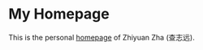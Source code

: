 # My Homepage
This is the personal [homepage](http://zhazhiyuan.github.io/homepage) of Zhiyuan Zha (查志远).
